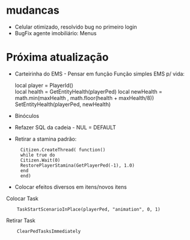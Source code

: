# mudancas
- Celular otimizado, resolvido bug no primeiro login
- BugFix agente imobiliário: Menus

# Próxima atualização
- Carteirinha do EMS - Pensar em função
Função simples EMS p/ vida:

    local player = PlayerId()  
    local health = GetEntityHealth(playerPed)
    local newHealth = math.min(maxHealth , math.floor(health + maxHealth/8))
    SetEntityHealth(playerPed, newHealth)


- Binóculos
- Refazer SQL da cadeia - NUL = DEFAULT
- Retirar a stamina padrão:

		Citizen.CreateThread( function()
 		while true do
    	Citizen.Wait(0)
    	RestorePlayerStamina(GetPlayerPed(-1), 1.0)
		end
		end)

- Colocar efeitos diversos em itens/novos itens

Colocar Task

		TaskStartScenarioInPlace(playerPed, "animation", 0, 1)
		
Retirar Task 

		ClearPedTasksImmediately


